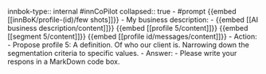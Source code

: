 innbok-type:: internal
#innCoPilot
collapsed:: true
	- #prompt {{embed [[innBoK/profile-(id)/few shots]]}}
		- My business description:
		- {{embed [[AI business description/content]]}} {{embed [[profile 5/content]]}} {{embed [[segment 5/content]]}} {{embed [[profile id/messages/content]]}}
		- Action:
		- Propose profile 5: A definition. Of who our client is. Narrowing down the segmentation criteria to specific values.
		- Answer:
		- Please write your respons in a MarkDown code box.



